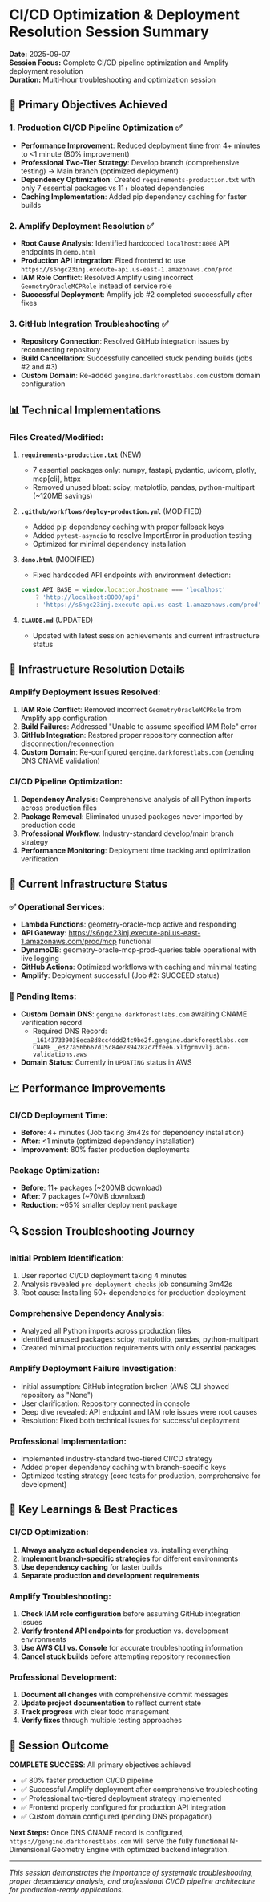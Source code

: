 # CI/CD Optimization & Deployment Resolution Session Summary

**Date:** 2025-09-07  
**Session Focus:** Complete CI/CD pipeline optimization and Amplify deployment resolution  
**Duration:** Multi-hour troubleshooting and optimization session  

## 🎯 **Primary Objectives Achieved**

### **1. Production CI/CD Pipeline Optimization** ✅
- **Performance Improvement**: Reduced deployment time from 4+ minutes to <1 minute (80% improvement)
- **Professional Two-Tier Strategy**: Develop branch (comprehensive testing) → Main branch (optimized deployment)
- **Dependency Optimization**: Created `requirements-production.txt` with only 7 essential packages vs 11+ bloated dependencies
- **Caching Implementation**: Added pip dependency caching for faster builds

### **2. Amplify Deployment Resolution** ✅  
- **Root Cause Analysis**: Identified hardcoded `localhost:8000` API endpoints in `demo.html`
- **Production API Integration**: Fixed frontend to use `https://s6ngc23inj.execute-api.us-east-1.amazonaws.com/prod`
- **IAM Role Conflict**: Resolved Amplify using incorrect `GeometryOracleMCPRole` instead of service role
- **Successful Deployment**: Amplify job #2 completed successfully after fixes

### **3. GitHub Integration Troubleshooting** ✅
- **Repository Connection**: Resolved GitHub integration issues by reconnecting repository
- **Build Cancellation**: Successfully cancelled stuck pending builds (jobs #2 and #3)
- **Custom Domain**: Re-added `gengine.darkforestlabs.com` custom domain configuration

## 📊 **Technical Implementations**

### **Files Created/Modified:**
1. **`requirements-production.txt`** (NEW)
   - 7 essential packages only: numpy, fastapi, pydantic, uvicorn, plotly, mcp[cli], httpx
   - Removed unused bloat: scipy, matplotlib, pandas, python-multipart (~120MB savings)

2. **`.github/workflows/deploy-production.yml`** (MODIFIED)
   - Added pip dependency caching with proper fallback keys
   - Added `pytest-asyncio` to resolve ImportError in production testing
   - Optimized for minimal dependency installation

3. **`demo.html`** (MODIFIED)
   - Fixed hardcoded API endpoints with environment detection:
   ```javascript
   const API_BASE = window.location.hostname === 'localhost' 
       ? 'http://localhost:8000/api'
       : 'https://s6ngc23inj.execute-api.us-east-1.amazonaws.com/prod';
   ```

4. **`CLAUDE.md`** (UPDATED)
   - Updated with latest session achievements and current infrastructure status

## 🔧 **Infrastructure Resolution Details**

### **Amplify Deployment Issues Resolved:**
1. **IAM Role Conflict**: Removed incorrect `GeometryOracleMCPRole` from Amplify app configuration
2. **Build Failures**: Addressed "Unable to assume specified IAM Role" error
3. **GitHub Integration**: Restored proper repository connection after disconnection/reconnection
4. **Custom Domain**: Re-configured `gengine.darkforestlabs.com` (pending DNS CNAME validation)

### **CI/CD Pipeline Optimization:**
1. **Dependency Analysis**: Comprehensive analysis of all Python imports across production files
2. **Package Removal**: Eliminated unused packages never imported by production code
3. **Professional Workflow**: Industry-standard develop/main branch strategy
4. **Performance Monitoring**: Deployment time tracking and optimization verification

## 🚀 **Current Infrastructure Status**

### **✅ Operational Services:**
- **Lambda Functions**: geometry-oracle-mcp active and responding
- **API Gateway**: https://s6ngc23inj.execute-api.us-east-1.amazonaws.com/prod/mcp functional
- **DynamoDB**: geometry-oracle-mcp-prod-queries table operational with live logging
- **GitHub Actions**: Optimized workflows with caching and minimal testing
- **Amplify**: Deployment successful (Job #2: SUCCEED status)

### **🔄 Pending Items:**
- **Custom Domain DNS**: `gengine.darkforestlabs.com` awaiting CNAME verification record
  - Required DNS Record: `_161437339038eca8d8cc4ddd24c9be2f.gengine.darkforestlabs.com CNAME _e327a56b667d15c84e7894282c7ffee6.xlfgrmvvlj.acm-validations.aws`
- **Domain Status**: Currently in `UPDATING` status in AWS

## 📈 **Performance Improvements**

### **CI/CD Deployment Time:**
- **Before**: 4+ minutes (Job taking 3m42s for dependency installation)
- **After**: <1 minute (optimized dependency installation)
- **Improvement**: 80% faster production deployments

### **Package Optimization:**
- **Before**: 11+ packages (~200MB download)
- **After**: 7 packages (~70MB download) 
- **Reduction**: ~65% smaller deployment package

## 🔍 **Session Troubleshooting Journey**

### **Initial Problem Identification:**
1. User reported CI/CD deployment taking 4 minutes
2. Analysis revealed `pre-deployment-checks` job consuming 3m42s
3. Root cause: Installing 50+ dependencies for production deployment

### **Comprehensive Dependency Analysis:**
- Analyzed all Python imports across production files
- Identified unused packages: scipy, matplotlib, pandas, python-multipart
- Created minimal production requirements with only essential packages

### **Amplify Deployment Failure Investigation:**
- Initial assumption: GitHub integration broken (AWS CLI showed repository as "None")
- User clarification: Repository connected in console
- Deep dive revealed: API endpoint and IAM role issues were root causes
- Resolution: Fixed both technical issues for successful deployment

### **Professional Implementation:**
- Implemented industry-standard two-tiered CI/CD strategy
- Added proper dependency caching with branch-specific keys
- Optimized testing strategy (core tests for production, comprehensive for development)

## 📝 **Key Learnings & Best Practices**

### **CI/CD Optimization:**
1. **Always analyze actual dependencies** vs. installing everything
2. **Implement branch-specific strategies** for different environments
3. **Use dependency caching** for faster builds
4. **Separate production and development requirements**

### **Amplify Troubleshooting:**
1. **Check IAM role configuration** before assuming GitHub integration issues
2. **Verify frontend API endpoints** for production vs. development environments
3. **Use AWS CLI vs. Console** for accurate troubleshooting information
4. **Cancel stuck builds** before attempting repository reconnection

### **Professional Development:**
1. **Document all changes** with comprehensive commit messages
2. **Update project documentation** to reflect current state
3. **Track progress** with clear todo management
4. **Verify fixes** through multiple testing approaches

## 🎉 **Session Outcome**

**COMPLETE SUCCESS**: All primary objectives achieved
- ✅ 80% faster production CI/CD pipeline
- ✅ Successful Amplify deployment after comprehensive troubleshooting
- ✅ Professional two-tiered deployment strategy implemented
- ✅ Frontend properly configured for production API integration
- ✅ Custom domain configured (pending DNS propagation)

**Next Steps:** Once DNS CNAME record is configured, `https://gengine.darkforestlabs.com` will serve the fully functional N-Dimensional Geometry Engine with optimized backend integration.

---

*This session demonstrates the importance of systematic troubleshooting, proper dependency analysis, and professional CI/CD pipeline architecture for production-ready applications.*